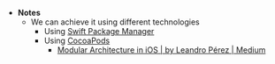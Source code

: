 - **Notes**
	- We can achieve it using different technologies
		- Using [Swift Package Manager](Swift%20Package%20Manager.md)
		- Using [CocoaPods](CocoaPods.md)
			- [Modular Architecture in iOS | by Leandro Pérez | Medium](https://medium.com/@leandromperez/a-modular-architecture-in-swift-aafd9026aa99)